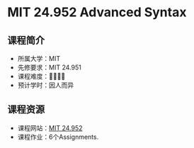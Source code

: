 # MIT 24.952 Advanced Syntax
## 课程简介 

- 所属大学：MIT
- 先修要求：MIT 24.951
- 课程难度：🌟🌟🌟🌟
- 预计学时：因人而异

## 课程资源

- 课程网站：[MIT 24.952](https://ocw.mit.edu/courses/24-952-advanced-syntax-spring-2007/)
- 课程作业：6个Assignments.

<script src="https://giscus.app/client.js"
        data-repo="Yuxuan-Liu-Linguistics/lingdiy"
        data-repo-id="R_kgDOKmTl9g"
        data-category="Announcements"
        data-category-id="DIC_kwDOKmTl9s4CahwC"
        data-mapping="pathname"
        data-strict="0"
        data-reactions-enabled="1"
        data-emit-metadata="0"
        data-input-position="bottom"
        data-theme="preferred_color_scheme"
        data-lang="zh-CN"
        crossorigin="anonymous"
        async>
</script>